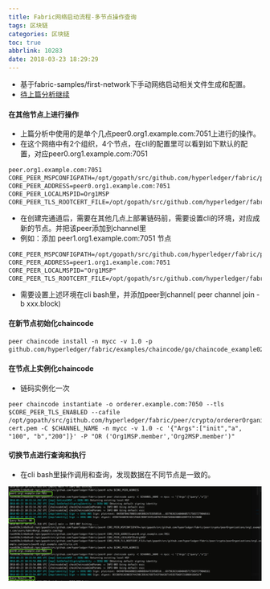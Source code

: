 ```yaml
---
title: Fabric网络启动流程-多节点操作查询
tags: 区块链
categories: 区块链
toc: true
abbrlink: 10283
date: 2018-03-23 18:29:29
---
```



- 基于fabric-samples/first-network下手动网络启动相关文件生成和配置。
- [待上篇分析继续](https://zhulg.github.io/2018/03/13/fabric%E7%BD%91%E7%BB%9C%E5%90%AF%E5%8A%A8%E6%B5%81%E7%A8%8B-%E5%88%86%E6%AD%A5%E5%88%86%E6%9E%90/#more)

#### 在其他节点上进行操作
- 上篇分析中使用的是单个几点peer0.org1.example.com:7051上进行的操作。
- 在这个网络中有2个组织，4个节点，在cli的配置里可以看到如下默认的配置，对应peer0.org1.example.com:7051

<!-- more -->

```
peer.org1.example.com:7051
CORE_PEER_MSPCONFIGPATH=/opt/gopath/src/github.com/hyperledger/fabric/peer/crypto/peerOrganizations/org1.example.com/users/Admin@org1.example.com/msp
CORE_PEER_ADDRESS=peer0.org1.example.com:7051
CORE_PEER_LOCALMSPID=Org1MSP
CORE_PEER_TLS_ROOTCERT_FILE=/opt/gopath/src/github.com/hyperledger/fabric/peer/crypto/peerOrganizations/org1.example.com/peers/peer0.org1.example.com/tls/ca.crt

```
- 在创建完通道后，需要在其他几点上部署链码前，需要设置cli的环境，对应成新的节点。并把该peer添加到channel里
- 例如：添加 peer1.org1.example.com:7051 节点

```
CORE_PEER_MSPCONFIGPATH=/opt/gopath/src/github.com/hyperledger/fabric/peer/crypto/peerOrganizations/org1.example.com/users/Admin@org1.example.com/msp
CORE_PEER_ADDRESS=peer1.org1.example.com:7051
CORE_PEER_LOCALMSPID="Org1MSP"
CORE_PEER_TLS_ROOTCERT_FILE=/opt/gopath/src/github.com/hyperledger/fabric/peer/crypto/peerOrganizations/org1.example.com/peers/peer1.org1.example.com/tls/ca.crt

```
- 需要设置上述环境在cli bash里，并添加peer到channel( peer channel join -b xxx.block)

#### 在新节点初始化chaincode

```
peer chaincode install -n mycc -v 1.0 -p github.com/hyperledger/fabric/examples/chaincode/go/chaincode_example02

```

#### 在节点上实例化chaincode

- 链码实例化一次

```
peer chaincode instantiate -o orderer.example.com:7050 --tls $CORE_PEER_TLS_ENABLED --cafile /opt/gopath/src/github.com/hyperledger/fabric/peer/crypto/ordererOrganizations/example.com/orderers/orderer.example.com/msp/tlscacerts/tlsca.example.com-cert.pem -C $CHANNEL_NAME -n mycc -v 1.0 -c '{"Args":["init","a", "100", "b","200"]}' -P "OR ('Org1MSP.member','Org2MSP.member')"

```

#### 切换节点进行查询和执行
- 在cli bash里操作调用和查询，发现数据在不同节点是一致的。

 ![](https://raw.githubusercontent.com/zhulg/allpic/master/fabric_network2.png)

